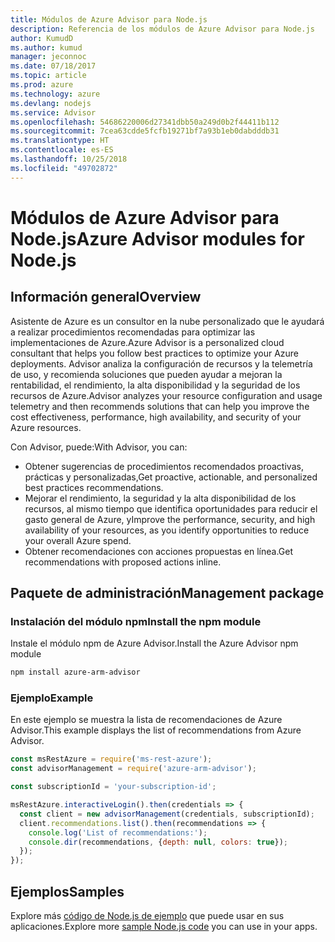 ```yaml
---
title: Módulos de Azure Advisor para Node.js
description: Referencia de los módulos de Azure Advisor para Node.js
author: KumudD
ms.author: kumud
manager: jeconnoc
ms.date: 07/18/2017
ms.topic: article
ms.prod: azure
ms.technology: azure
ms.devlang: nodejs
ms.service: Advisor
ms.openlocfilehash: 54686220006d27341dbb50a249d0b2f44411b112
ms.sourcegitcommit: 7cea63cdde5fcfb19271bf7a93b1eb0dabdddb31
ms.translationtype: HT
ms.contentlocale: es-ES
ms.lasthandoff: 10/25/2018
ms.locfileid: "49702872"
---
```

# <a name="azure-advisor-modules-for-nodejs"></a><span data-ttu-id="ade56-103">Módulos de Azure Advisor para Node.js</span><span class="sxs-lookup"><span data-stu-id="ade56-103">Azure Advisor modules for Node.js</span></span>

## <a name="overview"></a><span data-ttu-id="ade56-104">Información general</span><span class="sxs-lookup"><span data-stu-id="ade56-104">Overview</span></span>

<span data-ttu-id="ade56-105">Asistente de Azure es un consultor en la nube personalizado que le ayudará a realizar procedimientos recomendadas para optimizar las implementaciones de Azure.</span><span class="sxs-lookup"><span data-stu-id="ade56-105">Azure Advisor is a personalized cloud consultant that helps you follow best practices to optimize your Azure deployments.</span></span> <span data-ttu-id="ade56-106">Advisor analiza la configuración de recursos y la telemetría de uso, y recomienda soluciones que pueden ayudar a mejoran la rentabilidad, el rendimiento, la alta disponibilidad y la seguridad de los recursos de Azure.</span><span class="sxs-lookup"><span data-stu-id="ade56-106">Advisor analyzes your resource configuration and usage telemetry and then recommends solutions that can help you improve the cost effectiveness, performance, high availability, and security of your Azure resources.</span></span>

<span data-ttu-id="ade56-107">Con Advisor, puede:</span><span class="sxs-lookup"><span data-stu-id="ade56-107">With Advisor, you can:</span></span>
- <span data-ttu-id="ade56-108">Obtener sugerencias de procedimientos recomendados proactivas, prácticas y personalizadas,</span><span class="sxs-lookup"><span data-stu-id="ade56-108">Get proactive, actionable, and personalized best practices recommendations.</span></span>
- <span data-ttu-id="ade56-109">Mejorar el rendimiento, la seguridad y la alta disponibilidad de los recursos, al mismo tiempo que identifica oportunidades para reducir el gasto general de Azure, y</span><span class="sxs-lookup"><span data-stu-id="ade56-109">Improve the performance, security, and high availability of your resources, as you identify opportunities to reduce your overall Azure spend.</span></span>
- <span data-ttu-id="ade56-110">Obtener recomendaciones con acciones propuestas en línea.</span><span class="sxs-lookup"><span data-stu-id="ade56-110">Get recommendations with proposed actions inline.</span></span>

## <a name="management-package"></a><span data-ttu-id="ade56-111">Paquete de administración</span><span class="sxs-lookup"><span data-stu-id="ade56-111">Management package</span></span>

### <a name="install-the-npm-module"></a><span data-ttu-id="ade56-112">Instalación del módulo npm</span><span class="sxs-lookup"><span data-stu-id="ade56-112">Install the npm module</span></span>

<span data-ttu-id="ade56-113">Instale el módulo npm de Azure Advisor.</span><span class="sxs-lookup"><span data-stu-id="ade56-113">Install the Azure Advisor npm module</span></span>

```bash
npm install azure-arm-advisor
```

### <a name="example"></a><span data-ttu-id="ade56-114">Ejemplo</span><span class="sxs-lookup"><span data-stu-id="ade56-114">Example</span></span>

<span data-ttu-id="ade56-115">En este ejemplo se muestra la lista de recomendaciones de Azure Advisor.</span><span class="sxs-lookup"><span data-stu-id="ade56-115">This example displays the list of recommendations from Azure Advisor.</span></span>

```javascript
const msRestAzure = require('ms-rest-azure');
const advisorManagement = require('azure-arm-advisor');

const subscriptionId = 'your-subscription-id';

msRestAzure.interactiveLogin().then(credentials => {
  const client = new advisorManagement(credentials, subscriptionId);
  client.recommendations.list().then(recommendations => {
    console.log('List of recommendations:');
    console.dir(recommendations, {depth: null, colors: true});
  });
});
```

## <a name="samples"></a><span data-ttu-id="ade56-116">Ejemplos</span><span class="sxs-lookup"><span data-stu-id="ade56-116">Samples</span></span>

<span data-ttu-id="ade56-117">Explore más [código de Node.js de ejemplo](https://azure.microsoft.com/resources/samples/?platform=nodejs) que puede usar en sus aplicaciones.</span><span class="sxs-lookup"><span data-stu-id="ade56-117">Explore more [sample Node.js code](https://azure.microsoft.com/resources/samples/?platform=nodejs) you can use in your apps.</span></span>
